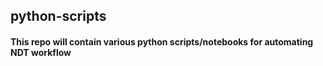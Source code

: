 ## python-scripts

#### This repo will contain various python scripts/notebooks for automating NDT workflow
